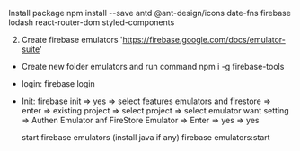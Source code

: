 Install package
npm install --save antd @ant-design/icons date-fns firebase lodash react-router-dom styled-components

2. Create firebase emulators 'https://firebase.google.com/docs/emulator-suite'

- Create new folder emulators and run command
  npm i -g firebase-tools
- login:
  firebase login
- Init:
  firebase init => yes => select features emulators and firestore => enter => existing project =>
  select project => select emulator want setting => Authen Emulator anf FireStore Emulator => Enter => yes => yes

  start firebase emulators (install java if any)
  firebase emulators:start
